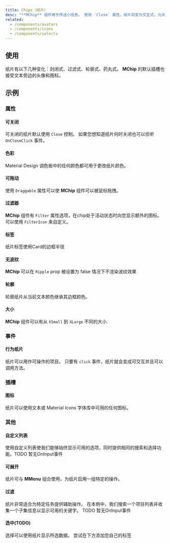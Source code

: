 ```yaml
---
title: Chips（纸片）
desc: "**MChip** 组件用于传送小信息。 使用 `Close` 属性，纸片将变为交互式，允许用户进行交互。 此组件由 [MChipGroup](/components/chip-groups) 用于高级选择选项。"
related:
  - /components/avatars
  - /components/icons
  - /components/selects
---
```


## 使用

纸片有以下几种变化：封闭式、过滤式、轮廓式、药丸式。 **MChip** 的默认插槽也接受文本旁边的头像和图标。

<chips-usage></chips-usage>

## 示例

### 属性

#### 可关闭

可关闭的纸片默认使用 `Close` 控制。 如果您想知道纸片何时关闭也可以侦听 `OnCloseClick` 事件。

<example file="" />

#### 色彩

Material Design 调色板中的任何颜色都可用于更改纸片颜色。

<example file="" />

#### 可拖动

使用 `Draggable` 属性可以使 **MChip** 组件可以被鼠标拖拽。

<example file="" />

#### 过滤器

**MChip** 组件有 `Filter` 属性选项，在chip处于活动状态时向您显示额外的图标。 可以使用 `FilterIcon` 来自定义。

<example file="" />

#### 标签

纸片标签使用Card的边框半径

<example file="" />

#### 无波纹

**MChip** 可以在 `Ripple` prop 被设置为 false 情况下不渲染波纹效果

<example file="" />

#### 轮廓

轮廓纸片从当前文本颜色继承其边框颜色。

<example file="" />

#### 大小

**MChip** 组件可以有从 `XSmall` 到 `XLarge` 不同的大小.

<example file="" />

### 事件

#### 行为纸片

纸片可以用作可操作的项目。 只要有 `click` 事件，纸片就会变成可交互并且可以调用方法。

<example file="" />

### 插槽

#### 图标

纸片可以使用文本或 Material Icons 字体库中可用的任何图标。

<example file="" />

### 其他

#### 自定义列表

使用自定义列表使我们能够始终显示可用的选项，同时提供相同的搜索和选择功能。TODO 暂无OnInput事件

<example file="" />

#### 可展开

纸片可与 **MMenu** 组合使用，为纸片启用一组特定的操作。

<example file="" />

#### 过滤

纸片非常适合为特定任务提供辅助操作。 在本例中，我们搜索一个项目列表并收集一个子集信息以显示可用的关键字。 TODO 暂无OnInput事件

<example file="" />

#### 选中(TODO)

选择可以使用纸片显示所选数据。 尝试在下方添加您自己的标签

<example file="" />

